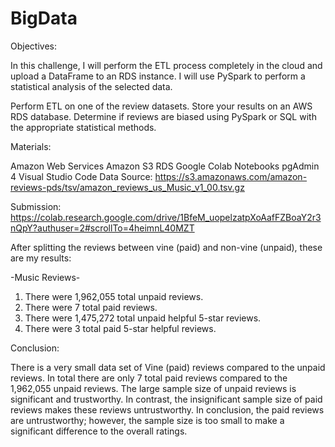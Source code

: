 # BigData

Objectives:

In this challenge, I will perform the ETL process completely in the cloud and upload a DataFrame to an RDS instance. I will use PySpark to perform a statistical analysis of the selected data.

Perform ETL on one of the review datasets.
Store your results on an AWS RDS database.
Determine if reviews are biased using PySpark or SQL with the appropriate statistical methods.

Materials:

Amazon Web Services 
Amazon S3 
RDS
Google Colab Notebooks
pgAdmin 4
Visual Studio Code
Data Source: https://s3.amazonaws.com/amazon-reviews-pds/tsv/amazon_reviews_us_Music_v1_00.tsv.gz

Submission:
https://colab.research.google.com/drive/1BfeM_uopelzatpXoAafFZBoaY2r3nQpY?authuser=2#scrollTo=4heimnL40MZT

After splitting the reviews between vine (paid) and non-vine (unpaid), these are my results:

-Music Reviews-

1.  There were 1,962,055 total unpaid reviews.
2.  There were 7 total paid reviews. 
3.  There were 1,475,272 total unpaid helpful 5-star reviews.
4.  There were 3 total paid 5-star helpful reviews.

Conclusion:

There is a very small data set of Vine (paid) reviews compared to the unpaid reviews. In total there are only 7 total paid reviews compared to the 1,962,055 unpaid reviews. The large sample size of unpaid reviews is significant and trustworthy. In contrast, the insignificant sample size of paid reviews makes these reviews untrustworthy. In conclusion, the paid reviews are untrustworthy; however, the sample size is too small to make a significant difference to the overall ratings.  
